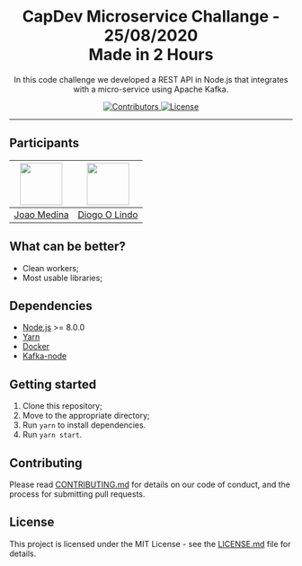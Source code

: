 <h1 align="center">
CapDev Microservice Challange - 25/08/2020
<br/>
Made in 2 Hours
</h1>

<p align="center">In this code challenge we developed a REST API in Node.js that integrates with a micro-service using Apache Kafka.</p>

<p align="center">
  <a href="https://github.com/CapiDev/microservice_kafka/graphs/contributors">
    <img src="https://img.shields.io/github/contributors/capiDev/microservice_kafka?color=%7CFC00&logoColor=%237159c1&style=flat" alt="Contributors">
  </a>
  <a href="https://opensource.org/licenses/MIT">
    <img src="https://img.shields.io/github/license/CapiDev/microservice_kafka?color=%7CFC00&logo=mit" alt="License">
  </a>
</p>

<hr>

## Participants

| [<img src="https://avatars2.githubusercontent.com/u/36626531?s=460&u=da84eeb9d23a33b11f45d81dd91a4e4d6f31fb34&v=4" width="75px;"/>](https://github.com/BetaMedina) | [<img src="https://avatars0.githubusercontent.com/u/37014907?s=460&u=9664af199c529b7952f782060f1b223974c14fab&v=4" width="75px;"/>](https://github.com/diogomachado1) |
| :-----------------------------------------------------------------------------------------------------------------: | :-----------------------------------------------------------------------------------------------------------------------: |
|                                       [Joao Medina](https://github.com/BetaMedina)                                  |                                      [Diogo O Lindo](https://github.com/diogomachado1)                                    |
## What can be better?

- Clean workers;
- Most usable libraries;

## Dependencies

- [Node.js](https://nodejs.org/en/) >= 8.0.0
- [Yarn](https://yarnpkg.com/pt-BR/docs/install)
- [Docker](https://docs.docker.com/install/)
- [Kafka-node](https://www.npmjs.com/package/kafka-node)


## Getting started

1. Clone this repository;
2. Move to the appropriate directory;<br />
3. Run `yarn` to install dependencies.<br />
4. Run `yarn start`.

## Contributing

Please read [CONTRIBUTING.md](CONTRIBUTING.md) for details on our code of conduct, and the process for submitting pull requests.

## License

This project is licensed under the MIT License - see the [LICENSE.md](LICENSE.md) file for details.
